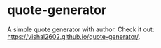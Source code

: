 # quote-generator
A simple quote generator with author.
Check it out: https://vishal2602.github.io/quote-generator/.
